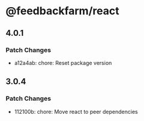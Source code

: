 # @feedbackfarm/react

## 4.0.1

### Patch Changes

- a12a4ab: chore: Reset package version

## 3.0.4

### Patch Changes

- 112100b: chore: Move react to peer dependencies
